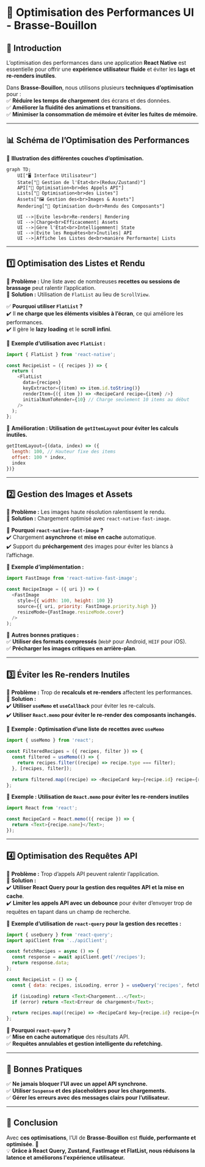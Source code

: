 # 🚀 **Optimisation des Performances UI - Brasse-Bouillon**  

## 📌 **Introduction**  

L’optimisation des performances dans une application **React Native** est essentielle pour offrir une **expérience utilisateur fluide** et éviter les **lags et re-renders inutiles**.  

Dans **Brasse-Bouillon**, nous utilisons plusieurs **techniques d’optimisation** pour :  
✅ **Réduire les temps de chargement** des écrans et des données.  
✅ **Améliorer la fluidité des animations et transitions.**  
✅ **Minimiser la consommation de mémoire et éviter les fuites de mémoire.**  

---

## 📊 **Schéma de l’Optimisation des Performances**  

📌 **Illustration des différentes couches d’optimisation.**  

```mermaid
graph TD;
    UI["🖥️ Interface Utilisateur"]
    State["💾 Gestion de l'État<br>(Redux/Zustand)"]
    API["🔌 Optimisation<br>des Appels API"]
    Lists["📃 Optimisation<br>des Listes"]
    Assets["🖼️ Gestion des<br>Images & Assets"]
    Rendering["🎨 Optimisation du<br>Rendu des Composants"]
    
    UI -->|Evite les<br>Re-renders| Rendering
    UI -->|Charge<br>Efficacement| Assets
    UI -->|Gère l'État<br>Intelligemment| State
    UI -->|Evite les Requêtes<br>Inutiles| API
    UI -->|Affiche les Listes de<br>manière Performante| Lists

```

---

## **1️⃣ Optimisation des Listes et Rendu**

📌 **Problème :** Une liste avec de nombreuses **recettes ou sessions de brassage** peut ralentir l’application.  
📌 **Solution :** Utilisation de `FlatList` au lieu de `ScrollView`.  

✅ **Pourquoi utiliser `FlatList` ?**  
✔️ Il **ne charge que les éléments visibles à l’écran**, ce qui améliore les performances.  
✔️ Il gère le **lazy loading** et le **scroll infini**.  

📌 **Exemple d’utilisation avec `FlatList` :**  

```javascript
import { FlatList } from 'react-native';

const RecipeList = ({ recipes }) => {
  return (
    <FlatList
      data={recipes}
      keyExtractor={(item) => item.id.toString()}
      renderItem={({ item }) => <RecipeCard recipe={item} />}
      initialNumToRender={10} // Charge seulement 10 items au début
    />
  );
};
```

📌 **Amélioration : Utilisation de `getItemLayout` pour éviter les calculs inutiles.**  

```javascript
getItemLayout={(data, index) => ({
  length: 100, // Hauteur fixe des items
  offset: 100 * index,
  index
})}
```

---

## **2️⃣ Gestion des Images et Assets**

📌 **Problème :** Les images haute résolution ralentissent le rendu.  
📌 **Solution :** Chargement optimisé avec `react-native-fast-image`.  

📌 **Pourquoi `react-native-fast-image` ?**  
✔️ Chargement **asynchrone** et **mise en cache** automatique.  
✔️ Support du **préchargement** des images pour éviter les blancs à l’affichage.  

📌 **Exemple d’implémentation :**  

```javascript
import FastImage from 'react-native-fast-image';

const RecipeImage = ({ uri }) => (
  <FastImage
    style={{ width: 100, height: 100 }}
    source={{ uri, priority: FastImage.priority.high }}
    resizeMode={FastImage.resizeMode.cover}
  />
);
```

📌 **Autres bonnes pratiques :**  
✅ **Utiliser des formats compressés** (`WebP` pour Android, `HEIF` pour iOS).  
✅ **Précharger les images critiques en arrière-plan**.  

---

## **3️⃣ Éviter les Re-renders Inutiles**

📌 **Problème :** Trop de **recalculs et re-renders** affectent les performances.  
📌 **Solution :**  
✔️ **Utiliser `useMemo` et `useCallback`** pour éviter les re-calculs.  
✔️ **Utiliser `React.memo` pour éviter le re-render des composants inchangés.**  

📌 **Exemple : Optimisation d’une liste de recettes avec `useMemo`**  

```javascript
import { useMemo } from 'react';

const FilteredRecipes = ({ recipes, filter }) => {
  const filtered = useMemo(() => {
    return recipes.filter((recipe) => recipe.type === filter);
  }, [recipes, filter]);

  return filtered.map((recipe) => <RecipeCard key={recipe.id} recipe={recipe} />);
};
```

📌 **Exemple : Utilisation de `React.memo` pour éviter les re-renders inutiles**  

```javascript
import React from 'react';

const RecipeCard = React.memo(({ recipe }) => {
  return <Text>{recipe.name}</Text>;
});
```

---

## **4️⃣ Optimisation des Requêtes API**

📌 **Problème :** Trop d’appels API peuvent ralentir l’application.  
📌 **Solution :**  
✔️ **Utiliser React Query pour la gestion des requêtes API et la mise en cache**.  
✔️ **Limiter les appels API avec un debounce** pour éviter d’envoyer trop de requêtes en tapant dans un champ de recherche.  

📌 **Exemple d’utilisation de `react-query` pour la gestion des recettes :**  

```javascript
import { useQuery } from 'react-query';
import apiClient from '../apiClient';

const fetchRecipes = async () => {
  const response = await apiClient.get('/recipes');
  return response.data;
};

const RecipeList = () => {
  const { data: recipes, isLoading, error } = useQuery('recipes', fetchRecipes);

  if (isLoading) return <Text>Chargement...</Text>;
  if (error) return <Text>Erreur de chargement</Text>;

  return recipes.map((recipe) => <RecipeCard key={recipe.id} recipe={recipe} />);
};
```

📌 **Pourquoi `react-query` ?**  
✅ **Mise en cache automatique** des résultats API.  
✅ **Requêtes annulables et gestion intelligente du refetching.**  

---

## 🚀 **Bonnes Pratiques**

✅ **Ne jamais bloquer l’UI avec un appel API synchrone.**  
✅ **Utiliser `Suspense` et des placeholders pour les chargements.**  
✅ **Gérer les erreurs avec des messages clairs pour l’utilisateur.**  

---

## 📌 **Conclusion**

Avec **ces optimisations**, l’UI de **Brasse-Bouillon** est **fluide, performante et optimisée**. 🎯  
💡 **Grâce à React Query, Zustand, FastImage et FlatList, nous réduisons la latence et améliorons l'expérience utilisateur.**  
